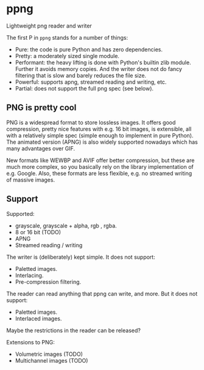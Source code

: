 # ppng

Lightweight png reader and writer

The first P in `ppng` stands for a number of things:

* Pure: the code is pure Python and has zero dependencies.
* Pretty: a moderately sized single module.
* Performant: the heavy lifting is done with Python's builtin zlib module.
  Further it avoids memory copies.
  And the writer does not do fancy filtering that is slow and barely reduces the file size.
* Powerful: supports apng, streamed reading and writing, etc.
* Partial: does not support the full png spec (see below).


## PNG is pretty cool

PNG is a widespread format to store lossless images. It offers good compression, pretty nice
features with e.g. 16 bit images, is extensible, all with a relatively simple spec (simple enough to implement in pure Python).
The animated version (APNG) is also widely supported nowadays which has many advantages over GIF.

New formats like WEWBP and AVIF offer better compression, but these are much more complex,
so you basically rely on the library implementation of e.g. Google. Also, these formats are
less flexible, e.g. no streamed writing of massive images.


## Support

Supported:
* grayscale, grayscale + alpha, rgb , rgba.
* 8 or 16 bit (TODO)
* APNG
* Streamed reading / writing

The writer is (deliberately) kept simple. It does not support:
* Paletted images.
* Interlacing.
* Pre-compression filtering.

The reader can read anything that ppng can write, and more. But it does not support:
* Paletted images.
* Interlaced images.

Maybe the restrictions in the reader can be released?

Extensions to PNG:
* Volumetric images (TODO)
* Multichannel images (TODO)
